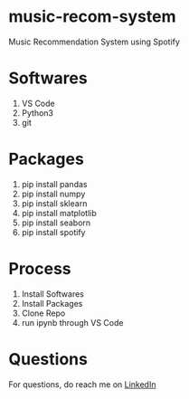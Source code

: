 # music-recom-system
Music Recommendation System using Spotify

# Softwares
1. VS Code
2. Python3
3. git

# Packages
1. pip install pandas
2. pip install numpy
3. pip install sklearn
4. pip install matplotlib
5. pip install seaborn
6. pip install spotify

# Process
1. Install Softwares
2. Install Packages
3. Clone Repo
4. run ipynb through VS Code

# Questions
For questions, do reach me on <a href="https://linkedin.com/in/MadhuPIoT">LinkedIn</a>

